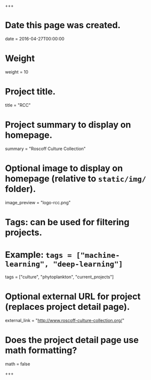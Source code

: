 +++
# Date this page was created.
date = 2016-04-27T00:00:00

# Weight
weight = 10

# Project title.
title = "RCC"

# Project summary to display on homepage.
summary = "Roscoff Culture Collection"

# Optional image to display on homepage (relative to `static/img/` folder).
image_preview = "logo-rcc.png"

# Tags: can be used for filtering projects.
# Example: `tags = ["machine-learning", "deep-learning"]`
tags = ["culture", "phytoplankton", "current_projects"]

# Optional external URL for project (replaces project detail page).
external_link = "http://www.roscoff-culture-collection.org/"

# Does the project detail page use math formatting?
math = false

+++
